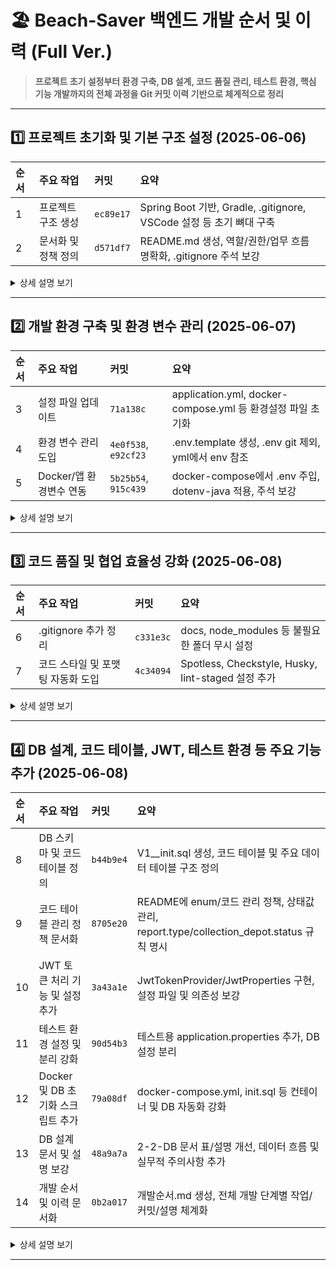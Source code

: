 # 🏖️ Beach-Saver 백엔드 개발 순서 및 이력 (Full Ver.)

> **프로젝트 초기 설정부터 환경 구축, DB 설계, 코드 품질 관리, 테스트 환경, 핵심 기능 개발까지의 전체 과정을 Git 커밋 이력 기반으로 체계적으로 정리**

---

## 1️⃣ 프로젝트 초기화 및 기본 구조 설정 (2025-06-06)

| 순서 | 주요 작업           | 커밋      | 요약                                                                |
| :--- | :------------------ | :-------- | :------------------------------------------------------------------ |
| 1    | 프로젝트 구조 생성  | `ec89e17` | Spring Boot 기반, Gradle, .gitignore, VSCode 설정 등 초기 뼈대 구축 |
| 2    | 문서화 및 정책 정의 | `d571df7` | README.md 생성, 역할/권한/업무 흐름 명확화, .gitignore 주석 보강    |

<details>
<summary>상세 설명 보기</summary>

- **1. 초기 프로젝트 구조 설정 (`ec89e17`)**
  - Spring Boot 기반 백엔드 프로젝트 구조 생성
  - Gradle, 기본 설정 파일, .gitignore, VSCode 설정 등 포함
  - → **모든 개발자가 동일한 기반에서 시작할 수 있는 토대 마련**
- **2. 문서화 개요 및 .gitignore 업데이트 (`d571df7`)**
  - README.md, 역할/권한/업무 흐름, 계정 정책 등 명확화
  - .gitignore 주석 보강
  - → **프로젝트 비전/정책을 명확히 하여 일관성 있는 개발 기반 확보**

</details>

---

## 2️⃣ 개발 환경 구축 및 환경 변수 관리 (2025-06-07)

| 순서 | 주요 작업               | 커밋                 | 요약                                                        |
| :--- | :---------------------- | :------------------- | :---------------------------------------------------------- |
| 3    | 설정 파일 업데이트      | `71a138c`            | application.yml, docker-compose.yml 등 환경설정 파일 초기화 |
| 4    | 환경 변수 관리 도입     | `4e0f538`, `e92cf23` | .env.template 생성, .env git 제외, yml에서 env 참조         |
| 5    | Docker/앱 환경변수 연동 | `5b25b54`, `915c439` | docker-compose에서 .env 주입, dotenv-java 적용, 주석 보강   |

<details>
<summary>상세 설명 보기</summary>

- **.yml 및 docker-compose 파일 업데이트 (`71a138c`)**
  - Spring Boot 설정, Docker 연동 준비
- **환경 변수 관리 체계 도입 (`4e0f538`, `e92cf23`)**
  - .env.template, .env git 제외, yml에서 env 참조
  - → **보안 강화, 팀원별 환경 유연성 확보**
- **Docker Compose 및 애플리케이션 환경 변수 연동 (`5b25b54`, `915c439`)**
  - docker-compose에서 .env 주입, dotenv-java 적용
  - → **코드 레벨 환경 변수 관리 완성**

</details>

---

## 3️⃣ 코드 품질 및 협업 효율성 강화 (2025-06-08)

| 순서 | 주요 작업                         | 커밋      | 요약                                               |
| :--- | :-------------------------------- | :-------- | :------------------------------------------------- |
| 6    | .gitignore 추가 정리              | `c331e3c` | docs, node_modules 등 불필요한 폴더 무시 설정      |
| 7    | 코드 스타일 및 포맷팅 자동화 도입 | `4c34094` | Spotless, Checkstyle, Husky, lint-staged 설정 추가 |

<details>
<summary>상세 설명 보기</summary>

- **.gitignore 추가 정리 (`c331e3c`)**
  - docs, node_modules 등 무시
  - → **저장소 정리, 협업 충돌 방지**
- **코드 스타일 및 포맷팅 자동화 도입 (`4c34094`)**
  - Spotless, Checkstyle, Husky, lint-staged, VSCode 설정
  - → **코드 스타일 일관성, 자동화된 품질 관리**

</details>

---

## 4️⃣ DB 설계, 코드 테이블, JWT, 테스트 환경 등 주요 기능 추가 (2025-06-08)

| 순서 | 주요 작업                         | 커밋      | 요약                                                                                     |
| :--- | :-------------------------------- | :-------- | :--------------------------------------------------------------------------------------- |
| 8    | DB 스키마 및 코드 테이블 정의     | `b44b9e4` | V1\_\_init.sql 생성, 코드 테이블 및 주요 데이터 테이블 구조 정의                         |
| 9    | 코드 테이블 관리 정책 문서화      | `8705e20` | README에 enum/코드 관리 정책, 상태값 관리, report.type/collection_depot.status 규칙 명시 |
| 10   | JWT 토큰 처리 기능 및 설정 추가   | `3a43a1e` | JwtTokenProvider/JwtProperties 구현, 설정 파일 및 의존성 보강                            |
| 11   | 테스트 환경 설정 및 분리 강화     | `90d54b3` | 테스트용 application.properties 추가, DB 설정 분리                                       |
| 12   | Docker 및 DB 초기화 스크립트 추가 | `79a08df` | docker-compose.yml, init.sql 등 컨테이너 및 DB 자동화 강화                               |
| 13   | DB 설계 문서 및 설명 보강         | `48a9a7a` | 2-2-DB 문서 표/설명 개선, 데이터 흐름 및 실무적 주의사항 추가                            |
| 14   | 개발 순서 및 이력 문서화          | `0b2a017` | 개발순서.md 생성, 전체 개발 단계별 작업/커밋/설명 체계화                                 |

<details>
<summary>상세 설명 보기</summary>

- **DB 스키마 및 코드 테이블 정의 (`b44b9e4`)**
  - Flyway V1\_\_init.sql, 코드 테이블, 데이터 테이블, 제약조건 등 정의
- **코드 테이블 관리 정책 문서화 (`8705e20`)**
  - README에 enum/코드 관리 정책, 상태값 관리, report.type/collection_depot.status 규칙 명시
- **JWT 토큰 처리 기능 및 설정 추가 (`3a43a1e`)**
  - JwtTokenProvider, JwtProperties, spring-boot-configuration-processor, 테스트용 JWT 설정
- **테스트 환경 설정 및 분리 강화 (`90d54b3`)**
  - 테스트 전용 application.properties, DB/JWT 설정 분리
- **Docker 및 DB 초기화 스크립트 추가 (`79a08df`)**
  - docker-compose.yml, init.sql, 컨테이너 DB 자동화
- **DB 설계 문서 및 설명 보강 (`48a9a7a`)**
  - 2-2-DB 문서 표/설명 개선, 데이터 흐름/확장성/주의사항 보강
- **개발 순서 및 이력 문서화 (`0b2a017`)**
  - 개발순서.md 생성, 전체 단계별 작업/커밋/설명 체계화

</details>

---
